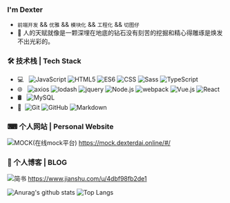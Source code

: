 ### I'm Dexter

- `前端开发` && `优雅` && `模块化` && `工程化` && `切图仔`
- 💬 人的天赋就像是一颗深埋在地底的钻石没有刻苦的挖掘和精心得雕琢是焕发不出光彩的。

### 🛠 技术栈 | Tech Stack

- 💻 &#160; ![JavaScript](https://img.shields.io/badge/-JavaScript-333333?style=flat&logo=JavaScript&logoColor=007396)
![HTML5](https://img.shields.io/badge/-HTML5-333333?style=flat&logo=HTML5)
![ES6](https://img.shields.io/badge/-ES6-333333?style=flat&logo=ES6)
![CSS](https://img.shields.io/badge/-CSS-333333?style=flat&logo=CSS&logoColor=FCC624)
![Sass](https://img.shields.io/badge/-Sass-333333?style=flat&logo=Sass&logoColor=FF4800)
![TypeScript](https://img.shields.io/badge/-TypeScript-333333?style=flat&logo=TypeScript)
- 🌐 &#160; 
![axios](https://img.shields.io/badge/-axios-333333?style=flat&logo=axios&logoColor=563D7C)
![lodash](https://img.shields.io/badge/-lodash-333333?style=flat&logo=lodash&logoColor=563D7C)
![jquery](https://img.shields.io/badge/-jquery-333333?style=flat&logo=jquery)
![Node.js](https://img.shields.io/badge/-Node.js-333333?style=flat&logo=node.js)
![webpack](https://img.shields.io/badge/-webpack-333333?style=flat&logo=webpack&logoColor=563D7C)
![Vue.js](https://img.shields.io/badge/-VueJS-333333?style=flat&logo=Vue.js)
![React](https://img.shields.io/badge/-React-333333?style=flat&logo=React)
- 🛢 &#160; ![MySQL](https://img.shields.io/badge/-MySQL-333333?style=flat&logo=mysql)
- 🔧 &#160;![Git](https://img.shields.io/badge/-Git-333333?style=flat&logo=git)
![GitHub](https://img.shields.io/badge/-GitHub-333333?style=flat&logo=github)
![Markdown](https://img.shields.io/badge/-Markdown-333333?style=flat&logo=markdown)

### ⌨ 个人网站 | Personal Website
![MOCK(在线mock平台)](https://img.shields.io/badge/-MOCK(在线mock平台)-333333?style=flat&logo=MOCK&logoColor=563D7C) https://mock.dexterdai.online/#/

### 🎫 个人博客 | BLOG
![简书](https://img.shields.io/badge/-简书-333333?style=flat&logo=简书&logoColor=563D7C) https://www.jianshu.com/u/4dbf98fb2de1

![Anurag's github stats](https://github-readme-stats.vercel.app/api?username=dexterBo&theme=vue-dark)
![Top Langs](https://github-readme-stats.vercel.app/api/top-langs/?username=dexterBo&layout=compact&theme=vue-dark)
